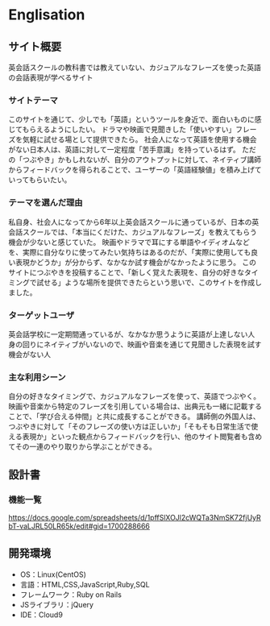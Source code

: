 # Englisation

## サイト概要
英会話スクールの教科書では教えていない、カジュアルなフレーズを使った英語の会話表現が学べるサイト

### サイトテーマ
このサイトを通じて、少しでも「英語」というツールを身近で、面白いものに感じてもらえるようにしたい。
ドラマや映画で見聞きした「使いやすい」フレーズを気軽に試せる場として提供できたら。
社会人になって英語を使用する機会がない日本人は、英語に対して一定程度「苦手意識」を持っているはず。
ただの「つぶやき」かもしれないが、自分のアウトプットに対して、ネイティブ講師からフィードバックを得られることで、ユーザーの「英語経験値」を積み上げていってもらいたい。

### テーマを選んだ理由
私自身、社会人になってから6年以上英会話スクールに通っているが、日本の英会話スクールでは、「本当にくだけた、カジュアルなフレーズ」を教えてもらう機会が少ないと感じていた。
映画やドラマで耳にする単語やイディオムなどを、実際に自分なりに使ってみたい気持ちはあるのだが、「実際に使用しても良い表現かどうか」が分からず、なかなか試す機会がなかったように思う。
このサイトにつぶやきを投稿することで、「新しく覚えた表現を、自分の好きなタイミングで試せる」ような場所を提供できたらという思いで、このサイトを作成しました。

### ターゲットユーザ
英会話学校に一定期間通っているが、なかなか思うように英語が上達しない人
身の回りにネイティブがいないので、映画や音楽を通じて見聞きした表現を試す機会がない人

### 主な利用シーン
自分の好きなタイミングで、カジュアルなフレーズを使って、英語でつぶやく。
映画や音楽から特定のフレーズを引用している場合は、出典元も一緒に記載することで、「学び合える仲間」と共に成長することができる。
講師側の外国人は、つぶやきに対して「そのフレーズの使い方は正しいか」「そもそも日常生活で使える表現か」といった観点からフィードバックを行い、他のサイト閲覧者も含めてその一連のやり取りから学ぶことができる。

## 設計書

### 機能一覧
https://docs.google.com/spreadsheets/d/1pffSlXOJl2cWQTa3NmSK72fjUyRbT-vaLJRL50LR65k/edit#gid=1700288666

## 開発環境
- OS：Linux(CentOS)
- 言語：HTML,CSS,JavaScript,Ruby,SQL
- フレームワーク：Ruby on Rails
- JSライブラリ：jQuery
- IDE：Cloud9
